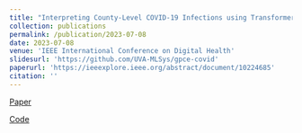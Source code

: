 ```yaml
---
title: "Interpreting County-Level COVID-19 Infections using Transformer and Deep Learning Time Series Models"
collection: publications
permalink: /publication/2023-07-08
date: 2023-07-08
venue: 'IEEE International Conference on Digital Health'
slidesurl: 'https://github.com/UVA-MLSys/gpce-covid'
paperurl: 'https://ieeexplore.ieee.org/abstract/document/10224685'
citation: ''
---
```

[Paper](https://ieeexplore.ieee.org/abstract/document/10224685)

[Code](https://github.com/UVA-MLSys/gpce-covid)
